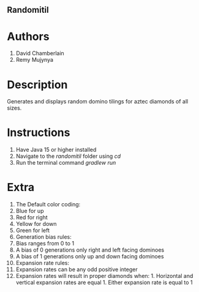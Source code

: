 ## Randomitil
# Authors
1. David Chamberlain
1. Remy Mujynya

# Description
Generates and displays random domino tilings for aztec diamonds of all sizes.

# Instructions
1. Have Java 15 or higher installed
1. Navigate to the *randomitil* folder using *cd*
1. Run the terminal command *gradlew run*

# Extra
1. The Default color coding:
  1. Blue for up
  1. Red for right
  1. Yellow for down
  1. Green for left
1. Generation bias rules:
  1. Bias ranges from 0 to 1
  1. A bias of 0 generations only right and left facing dominoes
  1. A bias of 1 generations only up and down facing dominoes
1. Expansion rate rules:
  1. Expansion rates can be any odd positive integer
  1. Expansion rates will result in proper diamonds when:
    1. Horizontal and vertical expansion rates are equal
    1. Either expansion rate is equal to 1
